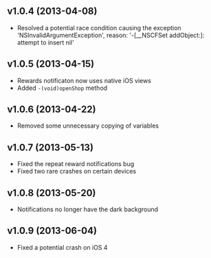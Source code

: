 ## v1.0.4 (2013-04-08)

  * Resolved a potential race condition causing the exception 'NSInvalidArgumentException', reason: '-[__NSCFSet addObject:]: attempt to insert nil'

## v1.0.5 (2013-04-15)

  * Rewards notificaton now uses native iOS views
  * Added `-(void)openShop` method

## v1.0.6 (2013-04-22)

  * Removed some unnecessary copying of variables

## v1.0.7 (2013-05-13)

  * Fixed the repeat reward notifications bug
  * Fixed two rare crashes on certain devices

## v1.0.8 (2013-05-20)

  * Notifications no longer have the dark background

## v1.0.9 (2013-06-04)

  * Fixed a potential crash on iOS 4
